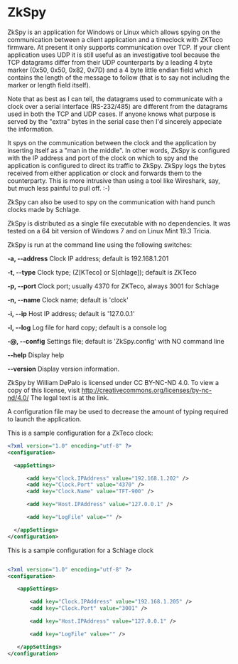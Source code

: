 # ZkSpy
ZkSpy is an application for Windows or Linux which allows spying on the communication between a client application and a timeclock with ZKTeco firmware. At present it only supports communication over TCP. If your client application uses UDP it is still useful as an investigative tool because the TCP datagrams differ from their UDP counterparts by a leading 4 byte marker (0x50, 0x50, 0x82, 0x7D) and a 4 byte little endian field which contains the length of the message to follow (that is to say not including the marker or length field itself).

Note that as best as I can tell, the datagrams used to communicate with a clock over a serial interface (RS-232/485) are different from the datagrams used in both the TCP and UDP cases. If anyone knows what purpose is served by the "extra" bytes in the serial case then I'd sincerely appeciate the information.

It spys on the communication between the clock and the application by inserting itself as a "man in the middle". In other words, ZkSpy is configured with the IP address and port of the clock on which to spy and the application is configured to direct its traffic to ZkSpy. ZkSpy logs the bytes received from either application or clock and forwards them to the counterparty. This is more intrusive than using a tool like Wireshark, say, but much less painful to pull off. :-)

ZkSpy can also be used to spy on the communication with hand punch clocks made by Schlage.

ZkSpy is distributed as a single file executable with no dependencies. It was tested on a 64 bit version of Windows 7 and on Linux Mint 19.3 Tricia. 

ZkSpy is run at the command line using the following switches:

  **-a, --address**    Clock IP address; default is 192.168.1.201

  **-t, --type**       Clock type; (Z[KTeco] or S[chlage]); default is ZKTeco

  **-p, --port**       Clock port; usually 4370 for ZKTeco, always 3001 for Schlage

  **-n, --name**       Clock name; default is 'clock'

  **-i, --ip**         Host IP address; default is '127.0.0.1'

  **-l, --log**        Log file for hard copy; default is a console log

  **-@, --config**     Settings file; default is 'ZkSpy.config' with NO command line

  **--help**           Display help

  **--version**        Display version information.
  
  ZkSpy by William DePalo is licensed under CC BY-NC-ND 4.0. To view a copy of this license, visit http://creativecommons.org/licenses/by-nc-nd/4.0/
  The legal text is at the link. 
  
  A configuration file may be used to decrease the amount of typing required to launch the application. 
  
  This is a sample configuration for a ZkTeco clock:
  
  ```xml
  <?xml version="1.0" encoding="utf-8" ?>
  <configuration>

    <appSettings>

        <add key="Clock.IPAddress" value="192.168.1.202" />
        <add key="Clock.Port" value="4370" />
        <add key="Clock.Name" value="TFT-900" />

        <add key="Host.IPAddress" value="127.0.0.1" />

        <add key="LogFile" value="" />

    </appSettings>
 </configuration>
 ```
 This is a sample configuration for a Schlage clock
 ```xml

 <?xml version="1.0" encoding="utf-8" ?>
 <configuration>

    <appSettings>

        <add key="Clock.IPAddress" value="192.168.1.205" />
        <add key="Clock.Port" value="3001" />

        <add key="Host.IPAddress" value="127.0.0.1" /> 

        <add key="LogFile" value="" />

    </appSettings>
 </configuration>
 ```
  
  

